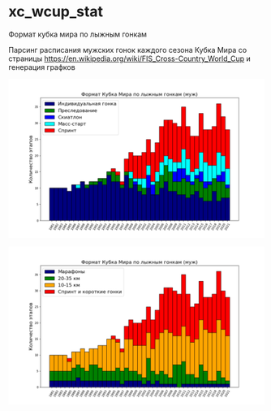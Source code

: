 # xc_wcup_stat
Формат кубка мира по лыжным гонкам

Парсинг расписания мужских гонок каждого сезона Кубка Мира со страницы https://en.wikipedia.org/wiki/FIS_Cross-Country_World_Cup и генерация графков

![](wc_ev.png)

![](wc_km.png)
